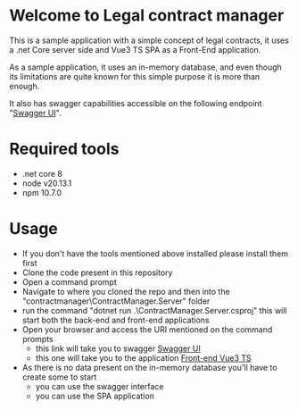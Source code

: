 # Welcome to Legal contract manager

This is a sample application with a simple concept of legal contracts, it uses a .net Core server side and Vue3 TS SPA as a Front-End application.

As a sample application, it uses an in-memory database, and even though its limitations are quite known for this simple purpose it is more than enough.

It also has swagger capabilities accessible on the following endpoint "[Swagger UI](http://localhost:5020/swagger/index.html)".

# Required tools
 - .net core 8
 - node v20.13.1
 - npm 10.7.0

# Usage
 - If you don't have the tools mentioned above installed please install them first 
 - Clone the code present in this repository
 - Open a command prompt
 - Navigate to where you cloned the repo and then into the "contractmanager\ContractManager.Server\" folder
 - run the command "dotnet run .\ContractManager.Server.csproj" this will start both the back-end and front-end applications
 - Open your browser and access the URI mentioned on the command prompts
	 - this link will take you to swagger [Swagger UI](http://localhost:5020/swagger/index.html)
	 - this one will take you to the  application [Front-end Vue3 TS](https://localhost:5173/)
 - As there is no data present on the in-memory database you'll have to create some to start
	 - you can use the swagger interface
	 - you can use the SPA application
